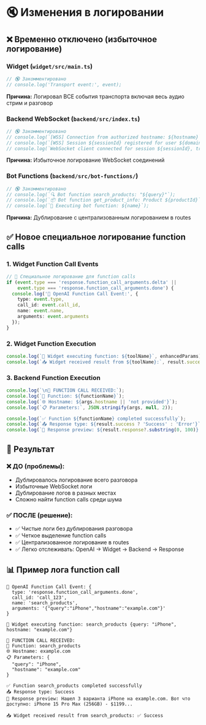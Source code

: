 # 🔇 Изменения в логировании

## ❌ Временно отключено (избыточное логирование)

### Widget (`widget/src/main.ts`)
```typescript
// 🔇 Закомментировано
// console.log('Transport event:', event);
```
**Причина:** Логировал ВСЕ события транспорта включая весь аудио стрим и разговор

### Backend WebSocket (`backend/src/index.ts`)
```typescript
// 🔇 Закомментировано  
// console.log(`[WSS] Connection from authorized hostname: ${hostname}`);
// console.log(`[WSS] Session ${sessionId} registered for user ${domain.userId}`);
// console.log(`WebSocket client connected for session ${sessionId}, track ${track}`);
```
**Причина:** Избыточное логирование WebSocket соединений

### Bot Functions (`backend/src/bot-functions/`)
```typescript
// 🔇 Закомментировано
// console.log(`🔍 Bot function search_products: "${query}"`);
// console.log(`📦 Bot function get_product_info: Product ${productId}`);
// console.log(`🤖 Executing bot function: ${name}`);
```
**Причина:** Дублирование с централизованным логированием в routes

## ✅ Новое специальное логирование function calls

### 1. Widget Function Call Events
```typescript
// 🤖 Специальное логирование для function calls
if (event.type === 'response.function_call_arguments.delta' || 
    event.type === 'response.function_call_arguments.done') {
  console.log('🔧 OpenAI Function Call Event:', {
    type: event.type,
    call_id: event.call_id,
    name: event.name,
    arguments: event.arguments
  });
}
```

### 2. Widget Function Execution
```typescript
console.log(`🚀 Widget executing function: ${toolName}`, enhancedParams);
console.log(`📥 Widget received result from ${toolName}:`, result.success ? '✅ Success' : '❌ Failed');
```

### 3. Backend Function Execution
```typescript
console.log(`\n🤖 FUNCTION CALL RECEIVED:`);
console.log(`📝 Function: ${functionName}`);
console.log(`🌐 Hostname: ${args.hostname || 'not provided'}`);
console.log(`📋 Parameters:`, JSON.stringify(args, null, 2));

console.log(`✅ Function ${functionName} completed successfully`);
console.log(`📤 Response type: ${result.success ? 'Success' : 'Error'}`);
console.log(`📄 Response preview: ${result.response?.substring(0, 100)}...`);
```

## 🎯 Результат

### ❌ ДО (проблемы):
- Дублировалось логирование всего разговора
- Избыточные WebSocket логи
- Дублирование логов в разных местах
- Сложно найти function calls среди шума

### ✅ ПОСЛЕ (решение):
- ✅ Чистые логи без дублирования разговора
- ✅ Четкое выделение function calls
- ✅ Централизованное логирование в routes
- ✅ Легко отслеживать: OpenAI → Widget → Backend → Response

## 📊 Пример лога function call

```
🔧 OpenAI Function Call Event: {
  type: 'response.function_call_arguments.done',
  call_id: 'call_123',
  name: 'search_products',
  arguments: '{"query":"iPhone","hostname":"example.com"}'
}

🚀 Widget executing function: search_products {query: "iPhone", hostname: "example.com"}

🤖 FUNCTION CALL RECEIVED:
📝 Function: search_products
🌐 Hostname: example.com  
📋 Parameters: {
  "query": "iPhone",
  "hostname": "example.com"
}

✅ Function search_products completed successfully
📤 Response type: Success
📄 Response preview: Нашел 3 варианта iPhone на example.com. Вот что доступно: iPhone 15 Pro Max (256GB) - $1199...

📥 Widget received result from search_products: ✅ Success
``` 